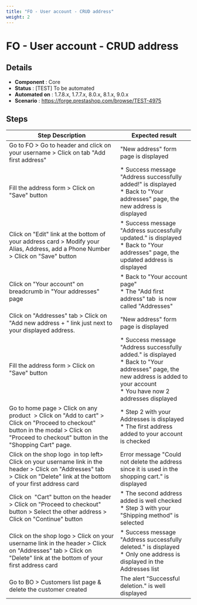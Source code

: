 ```yaml
---
title: "FO - User account - CRUD address"
weight: 2
---
```


# FO - User account - CRUD address
## Details
* **Component** : Core
* **Status** : [TEST] To be automated
* **Automated on** : 1.7.8.x, 1.7.7.x, 8.0.x, 8.1.x, 9.0.x
* **Scenario** : https://forge.prestashop.com/browse/TEST-4975

## Steps
| Step Description | Expected result |
| ----- | ----- |
| Go to FO > Go to header and click on your username > Click on tab "Add first address" | "New address" form page is displayed |
| Fill the address form > Click on "Save" button | * Success message "Address successfully added!" is displayed<br> * Back to "Your addresses" page, the new address is displayed |
| Click on "Edit" link at the bottom of your address card > Modify your Alias, Address, add a Phone Number > Click on "Save" button | * Success message "Address successfully updated." is displayed<br> * Back to "Your addresses" page, the updated address is displayed |
| Click on "Your account" on breadcrumb in "Your addresses" page | * Back to "Your account page"<br> * The "Add first address" tab  is now called "Addresses" |
| Click on "Addresses" tab > Click on "Add new address + " link just next to your displayed address. | "New address" form page is displayed |
| Fill the address form > Click on "Save" button | * Success message "Address successfully added." is displayed<br> * Back to "Your addresses" page, the new address is added to your account<br> * You have now 2 addresses displayed |
| Go to home page > Click on any product  > Click on "Add to cart" > Click on "Proceed to checkout" button in the modal > Click on "Proceed to checkout" button in the "Shopping Cart" page. | * Step 2 with your Addresses is displayed<br> * The first address added to your account is checked |
| Click on the shop logo  in top left> Click on your username link in the header > Click on "Addresses" tab > Click on "Delete" link at the bottom of your first address card | Error message "Could not delete the address since it is used in the shopping cart." is displayed |
| Click on  "Cart" button on the header > Click on "Proceed to checkout" button > Select the other address > Click on "Continue" button | * The second address added is well checked<br> * Step 3 with your "Shipping method" is selected |
| Click on the shop logo > Click on your username link in the header > Click on "Addresses" tab > Click on "Delete" link at the bottom of your first address card | * Success message "Address successfully deleted." is displayed<br> * Only one address is displayed in the Addresses list |
| Go to BO > Customers list page & delete the customer created | The alert "Successful deletion." is well displayed |
